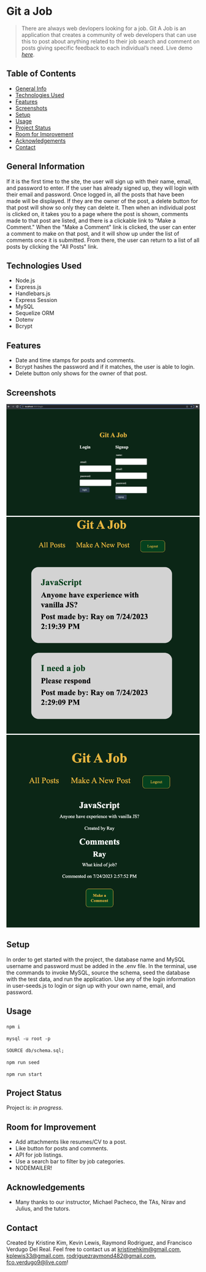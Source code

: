 # Git a Job
> There are always web devlopers looking for a job.  Git A Job is an application that creates a community of web developers that can use this to post about anything related to their job search and comment on posts giving specific feedback to each individual’s need.
> Live demo [_here_](https://lit-dawn-72869-0437fa1dd280.herokuapp.com/login). <!-- If you have the project hosted somewhere, include the link here. -->

## Table of Contents
* [General Info](#general-information)
* [Technologies Used](#technologies-used)
* [Features](#features)
* [Screenshots](#screenshots)
* [Setup](#setup)
* [Usage](#usage)
* [Project Status](#project-status)
* [Room for Improvement](#room-for-improvement)
* [Acknowledgements](#acknowledgements)
* [Contact](#contact)
<!-- * [License](#license) -->


## General Information
If it is the first time to the site, the user will sign up with their name, email, and password to enter.  If the user has already signed up, they will login with their email and password.  Once logged in, all the posts that have been made will be displayed.  If they are the owner of the post, a delete button for that post will show so only they can delete it.  Then when an individual post is clicked on, it takes you to a page where the post is shown, comments made to that post are listed, and there is a clickable link to "Make a Comment."  When the "Make a Comment" link is clicked, the user can enter a comment to make on that post, and it will show up under the list of comments once it is submitted.  From there, the user can return to a list of all posts by clicking the "All Posts" link.
<!-- You don't have to answer all the questions - just the ones relevant to your project. -->


## Technologies Used
- Node.js
- Express.js
- Handlebars.js
- Express Session
- MySQL
- Sequelize ORM
- Dotenv
- Bcrypt


## Features
- Date and time stamps for posts and comments.
- Bcrypt hashes the password and if it matches, the user is able to login.
- Delete button only shows for the owner of that post.


## Screenshots
![Example screenshot](./assets/git-a-job.png)
![Example screenshot](./assets/git-a-job2.png)
![Example screenshot](./assets/git-a-job3.png)
<!-- If you have screenshots you'd like to share, include them here. -->


## Setup
In order to get started with the project, the database name and MySQL username and password must be added in the .env file.  In the terminal, use the commands to invoke MySQL, source the schema, seed the database with the test data, and run the application.  Use any of the login information in user-seeds.js to login or sign up with your own name, email, and password.


## Usage

`npm i`

`mysql -u root -p`

`SOURCE db/schema.sql;`

`npm run seed`

`npm run start` 


## Project Status
Project is: _in progress_.


## Room for Improvement
- Add attachments like resumes/CV to a post.
- Like button for posts and comments.
- API for job listings.
- Use a search bar to filter by job categories.
- NODEMAILER!


## Acknowledgements
- Many thanks to our instructor, Michael Pacheco, the TAs, Nirav and Julius, and the tutors.


## Contact
Created by Kristine Kim, Kevin Lewis, Raymond Rodriguez, and Francisco Verdugo Del Real.  Feel free to contact us at kristinehkim@gmail.com, kplewis33@gmail.com, rodriguezraymond482@gmail.com, fco.verdugo9@live.com!


<!-- Optional -->
<!-- ## License -->
<!-- This project is open source and available under the [... License](). -->

<!-- You don't have to include all sections - just the one's relevant to your project -->
